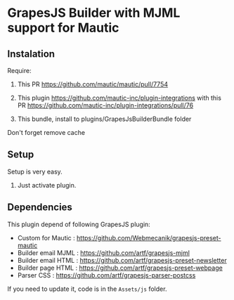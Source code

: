 # GrapesJS Builder with MJML support for Mautic

## Instalation

Require:

1. This PR https://github.com/mautic/mautic/pull/7754

2. This plugin https://github.com/mautic-inc/plugin-integrations with this PR https://github.com/mautic-inc/plugin-integrations/pull/76

3. This bundle, install to plugins/GrapesJsBuilderBundle folder

Don't forget remove cache

## Setup

Setup is very easy. 

1. Just activate plugin.

## Dependencies

This plugin depend of following GrapesJS plugin:
- Custom for Mautic : https://github.com/Webmecanik/grapesjs-preset-mautic
- Builder email MJML : https://github.com/artf/grapesjs-mjml
- Builder email HTML : https://github.com/artf/grapesjs-preset-newsletter
- Builder page HTML : https://github.com/artf/grapesjs-preset-webpage
- Parser CSS : https://github.com/artf/grapesjs-parser-postcss

If you need to update it, code is in the `Assets/js` folder.
